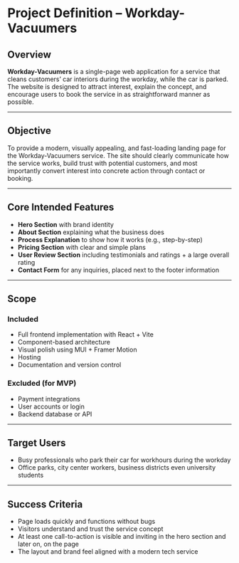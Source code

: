# Project Definition – Workday-Vacuumers

## Overview
**Workday-Vacuumers** is a single-page web application for a service that cleans customers’ car interiors during the workday, while the car is parked. The website is designed to attract interest, explain the concept, and encourage users to book the service in as straightforward manner as possible.

---

## Objective
To provide a modern, visually appealing, and fast-loading landing page for the Workday-Vacuumers service. The site should clearly communicate how the service works, build trust with potential customers, and most importantly convert interest into concrete action through contact or booking.

---

## Core Intended Features
- **Hero Section** with brand identity
- **About Section** explaining what the business does
- **Process Explanation** to show how it works (e.g., step-by-step)
- **Pricing Section** with clear and simple plans
- **User Review Section** including testimonials and ratings + a large overall rating
- **Contact Form** for any inquiries, placed next to the footer information

---

## Scope
### Included
- Full frontend implementation with React + Vite
- Component-based architecture
- Visual polish using MUI + Framer Motion
- Hosting
- Documentation and version control

### Excluded (for MVP)
- Payment integrations
- User accounts or login
- Backend database or API

---

## Target Users
- Busy professionals who park their car for workhours during the workday
- Office parks, city center workers, business districts even university students

---

## Success Criteria
- Page loads quickly and functions without bugs
- Visitors understand and trust the service concept
- At least one call-to-action is visible and inviting in the hero section and later on, on the page
- The layout and brand feel aligned with a modern tech service
